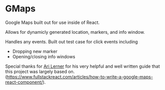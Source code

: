 # GMaps

Google Maps built out for use inside of React.  

Allows for dynamicly generated location, markers, and info window.  

Handles any events.  Built out test case for click events including
- Dropping new marker
- Opening/closing info windows



Special thanks for [Ari Lerner](https://github.com/auser) for his very helpful and well written guide that this project was largely based on.(https://www.fullstackreact.com/articles/how-to-write-a-google-maps-react-component/).
